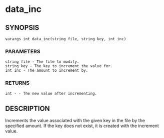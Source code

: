 # data_inc

## SYNOPSIS

    varargs int data_inc(string file, string key, int inc)

### PARAMETERS

    string file - The file to modify.
    string key - The key to increment the value for.
    int inc - The amount to increment by.

### RETURNS

    int - - The new value after incrementing.

## DESCRIPTION

Increments the value associated with the given key in the file
by the specified amount. If the key does not exist, it is
created with the increment value.
